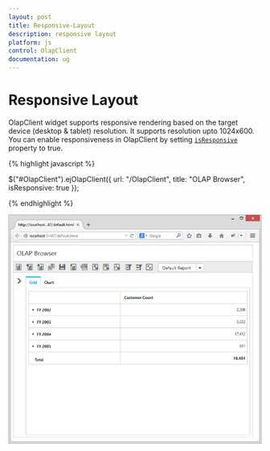 ```yaml
---
layout: post
title: Responsive-Layout
description: responsive layout
platform: js
control: OlapClient
documentation: ug
---
```


# Responsive Layout

OlapClient widget supports responsive rendering based on the target device (desktop & tablet) resolution. It supports resolution upto 1024x600. You can enable responsiveness in OlapClient by setting [`isResponsive`](/js/api/ejolapclient#members:displaysettings-isresponsive) property to true.

{% highlight javascript %}

$("#OlapClient").ejOlapClient({
    url: "/OlapClient",
    title: "OLAP Browser",
    isResponsive: true
});

{% endhighlight %}

![](Responsive-Layout_images/responsive.png)




